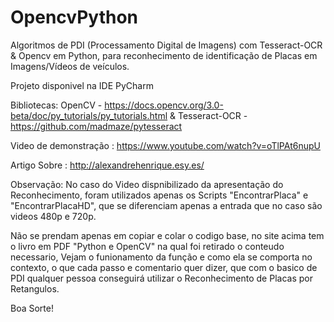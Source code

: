 # OpencvPython

Algoritmos de PDI (Processamento Digital de Imagens) com Tesseract-OCR & Opencv em Python, para reconhecimento de identificação de Placas em Imagens/Vídeos de veículos.

Projeto disponivel na IDE PyCharm

Bibliotecas: OpenCV - https://docs.opencv.org/3.0-beta/doc/py_tutorials/py_tutorials.html
& Tesseract-OCR - https://github.com/madmaze/pytesseract

Video de demonstração : https://www.youtube.com/watch?v=oTlPAt6nupU

Artigo Sobre : http://alexandrehenrique.esy.es/

Observação: No caso do Video dispnibilizado da apresentação do Reconhecimento, foram utilizados apenas os Scripts "EncontrarPlaca" e "EncontrarPlacaHD", que se diferenciam apenas a entrada que no caso são videos 480p e 720p. 

Não se prendam apenas em copiar e colar o codigo base, no site acima tem o livro em PDF "Python e OpenCV" na qual foi retirado o conteudo necessario, Vejam o funionamento da função e como ela se comporta no contexto, o que cada passo e comentario quer dizer, que com o basico de PDI qualquer pessoa conseguirá utilizar o Reconhecimento de Placas por Retangulos.

Boa Sorte!
